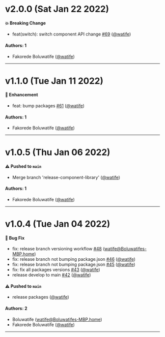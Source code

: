 # v2.0.0 (Sat Jan 22 2022)

#### 💥 Breaking Change

- feat(switch): switch component API change [#69](https://github.com/watife/dorai-ui/pull/69) ([@watife](https://github.com/watife))

#### Authors: 1

- Fakorede Boluwatife ([@watife](https://github.com/watife))

---

# v1.1.0 (Tue Jan 11 2022)

#### 🚀 Enhancement

- feat: bump packages [#61](https://github.com/watife/dorai-ui/pull/61) ([@watife](https://github.com/watife))

#### Authors: 1

- Fakorede Boluwatife ([@watife](https://github.com/watife))

---

# v1.0.5 (Thu Jan 06 2022)

#### ⚠️ Pushed to `main`

- Merge branch 'release-component-library' ([@watife](https://github.com/watife))

#### Authors: 1

- Fakorede Boluwatife ([@watife](https://github.com/watife))

---

# v1.0.4 (Tue Jan 04 2022)

#### 🐛 Bug Fix

- fix: release branch versioning workflow [#48](https://github.com/watife/dorai-ui/pull/48) (watife@Boluwatifes-MBP.home)
- fix: release branch not bumping package.json [#46](https://github.com/watife/dorai-ui/pull/46) ([@watife](https://github.com/watife))
- fix: release branch not bumping package.json [#45](https://github.com/watife/dorai-ui/pull/45) ([@watife](https://github.com/watife))
- fix: fix all packages versions [#43](https://github.com/watife/dorai-ui/pull/43) ([@watife](https://github.com/watife))
- release develop to main [#42](https://github.com/watife/dorai-ui/pull/42) ([@watife](https://github.com/watife))

#### ⚠️ Pushed to `main`

- release packages ([@watife](https://github.com/watife))

#### Authors: 2

- Boluwatife (watife@Boluwatifes-MBP.home)
- Fakorede Boluwatife ([@watife](https://github.com/watife))

---


